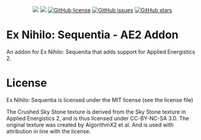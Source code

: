 <p align="center">
    <a href="https://www.curseforge.com/minecraft/mc-mods/ex-nihilo-sequentia-ae2-addon"><img src="http://cf.way2muchnoise.eu/full_428204_downloads.svg" /></a>
    <a href="https://www.curseforge.com/minecraft/mc-mods/ex-nihilo-sequentia-ae2-addon"><img src="http://cf.way2muchnoise.eu/versions/428204.svg" /></a>
    <a href="https://github.com/NovaMachina/ExNihiloSequentia/blob/master/LICENSE.md"><img alt="GitHub license" src="https://img.shields.io/github/license/NovaMachina/ExNihiloSequentia"></a>
    <a href="https://github.com/NovaMachina/ExNihiloSequentia/issues"><img alt="GitHub issues" src="https://img.shields.io/github/issues/NovaMachina/ExNihiloSequentia"></a>
    <a href="https://github.com/NovaMachina/ExNihiloSequentia/stargazers"><img alt="GitHub stars" src="https://img.shields.io/github/stars/NovaMachina/ExNihiloSequentia"></a>
</p>

# Ex Nihilo: Sequentia - AE2 Addon
An addon for Ex Nihilo: Sequenita that adds support for Applied Energistics 2.

# License
Ex Nihilo: Sequentia is licensed under the MIT license (see the license file)

The Crushed Sky Stone texture is derived from the Sky Stone texture in Applied Energistics 2, and is thus licensed under CC-BY-NC-SA 3.0. The original texture was created by AlgorithmX2 et al. And is used with attribution in line with the license.
